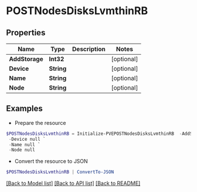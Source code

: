 # POSTNodesDisksLvmthinRB
## Properties

Name | Type | Description | Notes
------------ | ------------- | ------------- | -------------
**AddStorage** | **Int32** |  | [optional] 
**Device** | **String** |  | [optional] 
**Name** | **String** |  | [optional] 
**Node** | **String** |  | [optional] 

## Examples

- Prepare the resource
```powershell
$POSTNodesDisksLvmthinRB = Initialize-PVEPOSTNodesDisksLvmthinRB  -AddStorage null `
 -Device null `
 -Name null `
 -Node null
```

- Convert the resource to JSON
```powershell
$POSTNodesDisksLvmthinRB | ConvertTo-JSON
```

[[Back to Model list]](../README.md#documentation-for-models) [[Back to API list]](../README.md#documentation-for-api-endpoints) [[Back to README]](../README.md)

